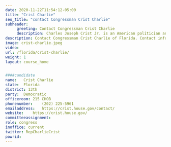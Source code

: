```yaml
---
date: 2020-11-22T11:54:12-05:00
title: "Crist Charlie"
seo_title: "contact Congressman Crist Charlie"
subheader:
     greeting: Contact Congressman Crist Charlie 
     description: Charles Joseph Crist Jr. is an American politician and lawyer who has been the U.S. Representative from Florida's 13th congressional district since 2017. The district is based in Pinellas County, including St. Petersburg. He served as the 44th governor of Florida from 2007 to 2011.
description: Contact Congressman Crist Charlie of Florida. Contact information for Crist Charlie includes email address, phone number, and mailing address.
image: crist-charlie.jpeg
video: 
url: /florida/crist-charlie/
weight: 1
layout: course_home


####candidate
name:	Crist Charlie
state:	Florida
district: 13th
party:	Democratic
officeroom:	215 CHOB
phonenumber:	(202) 225-5961
emailaddress:	https://crist.house.gov/contact/
website:	https://crist.house.gov/
committeeassignment: 
role: congress
inoffice: current
twitter: RepCharlieCrist
powrid: 
---
```


